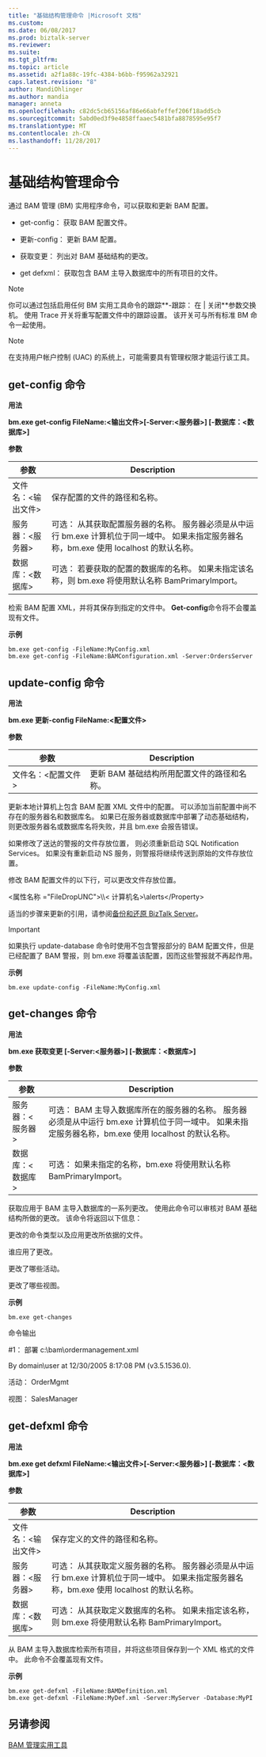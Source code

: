 ```yaml
---
title: "基础结构管理命令 |Microsoft 文档"
ms.custom: 
ms.date: 06/08/2017
ms.prod: biztalk-server
ms.reviewer: 
ms.suite: 
ms.tgt_pltfrm: 
ms.topic: article
ms.assetid: a2f1a88c-19fc-4384-b6bb-f95962a32921
caps.latest.revision: "8"
author: MandiOhlinger
ms.author: mandia
manager: anneta
ms.openlocfilehash: c82dc5cb65156af86e66abfeffef206f18add5cb
ms.sourcegitcommit: 5abd0ed3f9e4858ffaaec5481bfa8878595e95f7
ms.translationtype: MT
ms.contentlocale: zh-CN
ms.lasthandoff: 11/28/2017
---
```

# <a name="infrastructure-management-commands"></a>基础结构管理命令
通过 BAM 管理 (BM) 实用程序命令，可以获取和更新 BAM 配置。  
  
-   get-config： 获取 BAM 配置文件。  
  
-   更新-config： 更新 BAM 配置。  
  
-   获取变更： 列出对 BAM 基础结构的更改。  
  
-   get defxml： 获取包含 BAM 主导入数据库中的所有项目的文件。  
  
> [!NOTE]
>  你可以通过包括启用任何 BM 实用工具命令的跟踪**-跟踪： 在 &#124; 关闭**参数交换机。 使用 Trace 开关将重写配置文件中的跟踪设置。 该开关可与所有标准 BM 命令一起使用。  
  
> [!NOTE]
>  在支持用户帐户控制 (UAC) 的系统上，可能需要具有管理权限才能运行该工具。  
  
## <a name="get-config-command"></a>get-config 命令  
 **用法**  
  
 **bm.exe get-config FileName:\<输出文件\>[-Server:\<服务器\>] [-数据库：\<数据库\>]**  
  
 **参数**  
  
|参数|Description|  
|---------------|-----------------|  
|文件名：\<输出文件\>|保存配置的文件的路径和名称。|  
|服务器：\<服务器\>|可选： 从其获取配置服务器的名称。 服务器必须是从中运行 bm.exe 计算机位于同一域中。 如果未指定服务器名称，bm.exe 使用 localhost 的默认名称。|  
|数据库：\<数据库\>|可选： 若要获取的配置的数据库的名称。 如果未指定该名称，则 bm.exe 将使用默认名称 BamPrimaryImport。|  
  
 检索 BAM 配置 XML，并将其保存到指定的文件中。 **Get-config**命令将不会覆盖现有文件。  
  
 **示例**  
  
```  
bm.exe get-config -FileName:MyConfig.xml  
bm.exe get-config -FileName:BAMConfiguration.xml -Server:OrdersServer  
```  
  
## <a name="update-config-command"></a>update-config 命令  
 **用法**  
  
 **bm.exe 更新-config FileName:\<配置文件\>**  
  
 **参数**  
  
|参数|Description|  
|---------------|-----------------|  
|文件名：\<配置文件\>|更新 BAM 基础结构所用配置文件的路径和名称。|  
  
 更新本地计算机上包含 BAM 配置 XML 文件中的配置。 可以添加当前配置中尚不存在的服务器名和数据库名。 如果已在服务器或数据库中部署了动态基础结构，则更改服务器名或数据库名将失败，并且 bm.exe 会报告错误。  
  
 如果修改了送达的警报的文件存放位置， 则必须重新启动 SQL Notification Services。 如果没有重新启动 NS 服务，则警报将继续传送到原始的文件存放位置。  
  
 修改 BAM 配置文件的以下行，可以更改文件存放位置。  
  
 \<属性名称 ="FileDropUNC"\>\\\\< 计算机名\>\alerts\</Property\>  
  
 适当的步骤来更新的引用，请参阅[备份和还原 BizTalk Server](../core/backing-up-and-restoring-biztalk-server.md)。  
  
> [!IMPORTANT]
>  如果执行 update-database 命令时使用不包含警报部分的 BAM 配置文件，但是已经配置了 BAM 警报，则 bm.exe 将覆盖该配置，因而这些警报就不再起作用。  
  
 **示例**  
  
```  
bm.exe update-config -FileName:MyConfig.xml  
```  
  
## <a name="get-changes-command"></a>get-changes 命令  
 **用法**  
  
 **bm.exe 获取变更 [-Server:\<服务器\>] [-数据库：\<数据库\>]**  
  
 **参数**  
  
|参数|Description|  
|---------------|-----------------|  
|服务器：\<服务器\>|可选： BAM 主导入数据库所在的服务器的名称。 服务器必须是从中运行 bm.exe 计算机位于同一域中。 如果未指定服务器名称，bm.exe 使用 localhost 的默认名称。|  
|数据库：\<数据库\>|可选： 如果未指定的名称，bm.exe 将使用默认名称 BamPrimaryImport。|  
  
 获取应用于 BAM 主导入数据库的一系列更改。 使用此命令可以审核对 BAM 基础结构所做的更改。 该命令将返回以下信息：  
  
 更改的命令类型以及应用更改所依据的文件。  
  
 谁应用了更改。  
  
 更改了哪些活动。  
  
 更改了哪些视图。  
  
 **示例**  
  
```  
bm.exe get-changes  
```  
  
 命令输出  
  
 \#1： 部署 c:\bam\ordermanagement.xml  
  
 By domain\user at 12/30/2005 8:17:08 PM (v3.5.1536.0).  
  
 活动： OrderMgmt  
  
 视图： SalesManager  
  
## <a name="get-defxml-command"></a>get-defxml 命令  
 **用法**  
  
 **bm.exe get defxml FileName:\<输出文件\>[-Server:\<服务器\>] [-数据库：\<数据库\>]**  
  
 **参数**  
  
|参数|Description|  
|---------------|-----------------|  
|文件名：\<输出文件\>|保存定义的文件的路径和名称。|  
|服务器：\<服务器\>|可选： 从其获取定义服务器的名称。 服务器必须是从中运行 bm.exe 计算机位于同一域中。 如果未指定服务器名称，bm.exe 使用 localhost 的默认名称。|  
|数据库：\<数据库\>|可选： 从其获取定义数据库的名称。 如果未指定该名称，则 bm.exe 将使用默认名称 BamPrimaryImport。|  
  
 从 BAM 主导入数据库检索所有项目，并将这些项目保存到一个 XML 格式的文件中。 此命令不会覆盖现有文件。  
  
 **示例**  
  
```  
bm.exe get-defxml -FileName:BAMDefinition.xml  
bm.exe get-defxml -FileName:MyDef.xml -Server:MyServer -Database:MyPI  
```  
  
## <a name="see-also"></a>另请参阅  
 [BAM 管理实用工具](../core/bam-management-utility.md)
